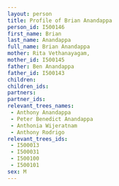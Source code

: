 ```yaml
---
layout: person
title: Profile of Brian Anandappa
person_id: I500146
first_name: Brian
last_name: Anandappa
full_name: Brian Anandappa
mother: Rita Vethanayagam,
mother_id: I500145
father: Ben Anandappa
father_id: I500143
children:
children_ids:
partners:
partner_ids:
relevant_trees_names:
 - Anthony Anandappa
 - Peter Benedict Anandappa
 - Anthonia Wijeratnam
 - Anthony Rodrigo
relevant_trees_ids:
 - I500013
 - I500031
 - I500100
 - I500101
sex: M
---
```



